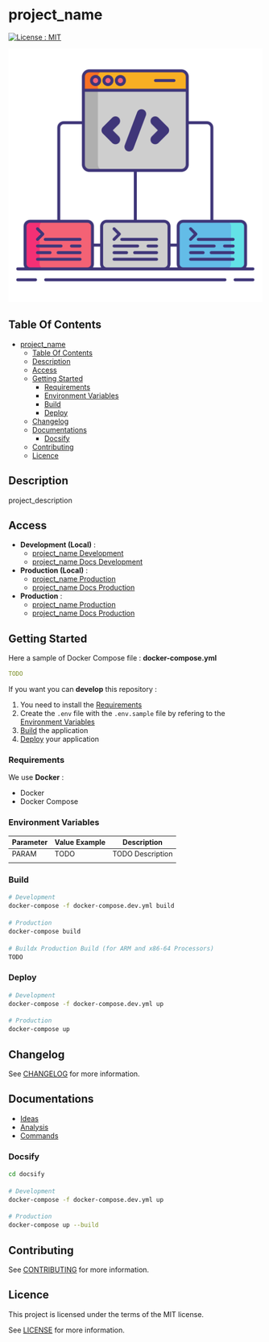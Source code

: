 # project_name

[![License : MIT](https://img.shields.io/badge/License-MIT-yellow.svg)](https://opensource.org/licenses/MIT)

![Icon](./icon.png)

## Table Of Contents

- [project_name](#project_name)
  - [Table Of Contents](#table-of-contents)
  - [Description](#description)
  - [Access](#access)
  - [Getting Started](#getting-started)
    - [Requirements](#requirements)
    - [Environment Variables](#environment-variables)
    - [Build](#build)
    - [Deploy](#deploy)
  - [Changelog](#changelog)
  - [Documentations](#documentations)
    - [Docsify](#docsify)
  - [Contributing](#contributing)
  - [Licence](#licence)

## Description

project_description

## Access

- **Development (Local)** :
  - [project_name Development](http://localhost)
  - [project_name Docs Development](http://localhost:6007)
- **Production (Local)** :
  - [project_name Production](http://localhost)
  - [project_name Docs Production](http://localhost:6007)
- **Production** :
  - [project_name Production](https://project_name_raw)
  - [project_name Docs Production](https://project_name_raw-docs)

## Getting Started

Here a sample of Docker Compose file : **docker-compose.yml**

```yaml
TODO
```

If you want you can **develop** this repository :

1) You need to install the [Requirements](#requirements)
2) Create the `.env` file with the `.env.sample` file by refering to the [Environment Variables](#environment-variables)
3) [Build](#build) the application
4) [Deploy](#deploy) your application

### Requirements

We use **Docker** :

- Docker
- Docker Compose

### Environment Variables

| Parameter | Value Example | Description |
|-|-|-|
| PARAM | TODO | TODO Description |
|  |  |  |

### Build

```bash
# Development
docker-compose -f docker-compose.dev.yml build

# Production
docker-compose build

# Buildx Production Build (for ARM and x86-64 Processors)
TODO
```

### Deploy

```bash
# Development
docker-compose -f docker-compose.dev.yml up

# Production
docker-compose up
```

## Changelog

See [CHANGELOG](./CHANGELOG.md) for more information.

## Documentations

- [Ideas](./docs/ideas.md)
- [Analysis](./docs/analysis.md)
- [Commands](./docs/commands.md)

### Docsify

```bash
cd docsify

# Development
docker-compose -f docker-compose.dev.yml up

# Production
docker-compose up --build
```

## Contributing

See [CONTRIBUTING](./CONTRIBUTING.md) for more information.

## Licence

This project is licensed under the terms of the MIT license.

See [LICENSE](./LICENCE.md) for more information.

